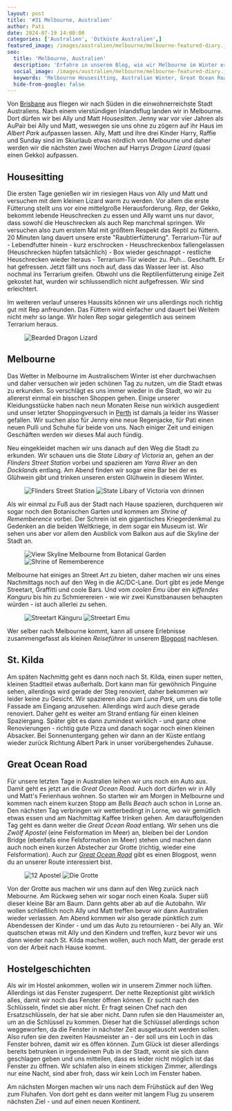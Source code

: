 ```yaml
---
layout: post
title: '#31 Melbourne, Australien'
author: Pati
date: 2024-07-19 14:00:00
categories: ['Australien', 'Ostküste Australien',]
featured_image: /images/australien/melbourne/melbourne-featured-diary.jpg
seo:
  title: 'Melbourne, Australien'
  description: 'Erfahre in unserem Blog, wie wir Melbourne im Winter erkunden, von Housesitting im Albert Park bis zur Great Ocean Road.'
  social_image: /images/australien/melbourne/melbourne-featured-diary.jpg
  keywords: 'Melbourne Housesitting, Australian Winter, Great Ocean Road Highlights, Melbourne Street Art, St. Kilda'
  hide-from-google: false
---
```

Von [Brisbane](byron-brisbane) aus fliegen wir nach Süden in die einwohnerreichste Stadt Australiens. Nach einem vierstündigen Inlandsflug landen wir in Melbourne. Dort dürfen wir bei Ally und Matt *Housesitten*. Jenny war vor vier Jahren als AuPair bei Ally und Matt, weswegen sie uns ohne zu zögern auf ihr Haus im *Albert Park* aufpassen lassen. Ally, Matt und ihre drei Kinder Harry, Raffie und Sunday sind im Skiurlaub etwas nördlich von Melbourne und daher werden wir die nächsten zwei Wochen auf Harrys *Dragon Lizard* (quasi einen Gekko) aufpassen.

## Housesitting
Die ersten Tage genießen wir im riesiegen Haus von Ally und Matt und versuchen mit dem kleinen Lizard warm zu werden. Vor allem die erste Fütterung stellt uns vor eine mittelgroße Herausforderung. *Rep*, der Gekko, bekommt lebende Heuschrecken zu essen und Ally warnt uns nur davor, dass sowohl die Heuschrecken als auch Rep manchmal springen. Wir versuchen also zum erstem Mal mit größtem Respekt das Reptil zu füttern. 20 Minuten lang dauert unsere erste "Raubtierfütterung". Terrarium-Tür auf - Lebendfutter hinein - kurz erschrocken - Heuschreckenbox fallengelassen (Heuschrecken hüpfen tatsächlich) - Box wieder geschnappt - restliche Heuschrecken wieder heraus - Terrarium-Tür wieder zu. Puh... Geschafft. Er hat gefressen. Jetzt fällt uns noch auf, dass das Wasser leer ist. Also nochmal ins Terrarium greifen. Obwohl uns die Reptilienfütterung einige Zeit gekostet hat, wurden wir schlussendlich nicht aufgefressen. Wir sind erleichtert. 

Im weiteren verlauf unseres Haussits können wir uns allerdings noch richtig gut mit Rep anfreunden. Das Füttern wird einfacher und dauert bei Weitem nicht mehr so lange. Wir holen Rep sogar gelegentlich aus seinem Terrarium heraus.

<figure class="img1">
 	<img src="/images/australien/melbourne/melbourne-23.jpg" alt="Bearded Dragon Lizard">
</figure>

## Melbourne
Das Wetter in Melbourne im Australischem Winter ist eher durchwachsen und daher versuchen wir jeden schönen Tag zu nutzen, um die Stadt etwas zu erkunden. So verschlägt es uns immer wieder in die Stadt, wo wir zu allererst einmal ein bisschen Shoppen gehen. Einige unserer Kleidungsstücke haben nach neun Monaten Reise nun wirklich ausgedient und unser letzter Shoppingversuch in [Perth](2024-05-31-perth-australien) ist damals ja leider ins Wasser gefallen. Wir suchen also für Jenny eine neue Regenjacke, für Pati einen neuen Pulli und Schuhe für beide von uns. Nach einiger Zeit und einigen Geschäften werden wir dieses Mal auch fündig. 

Neu eingekleidet machen wir uns danach auf den Weg die Stadt zu erkunden. Wir schauen uns die *State Libary of Victoria* an, gehen an der *Flinders Street Station* vorbei und spazieren am *Yarra River* an den *Docklands* entlang. Am Abend finden wir sogar eine Bar bei der es Glühwein gibt und trinken unseren ersten Glühwein in diesem Winter.

<figure class="img2">
 	<img src="/images/australien/melbourne/melbourne-21.jpg" alt="Flinders Street Station">
  <img src="/images/australien/melbourne/melbourne-6.jpg" alt="State Libary of Victoria von drinnen">
</figure>

Als wir einmal zu Fuß aus der Stadt nach Hause spazieren, durchqueren wir sogar noch den Botanischen Garten und kommen am *Shrine of Rememberence* vorbei. Der Schrein ist ein gigantisches Kriegerdenkmal zu Gedenken an die beiden Weltkriege, in dem sogar ein Museum ist. Wir sehen uns aber vor allem den Ausblick vom Balkon aus auf die Skyline der Stadt an. 

<figure class="img2-nr">
 	<img src="/images/australien/melbourne/melbourne-22.jpg" alt="View Skyline Melbourne from Botanical Garden">
  <img src="/images/australien/melbourne/melbourne-5.jpg" alt="Shrine of Rememberence">
</figure>

Melbourne hat einiges an Street Art zu bieten, daher machen wir uns eines Nachmittags noch auf den Weg in die AC/DC-Lane. Dort gibt es jede Menge Streetart, Graffitti und coole Bars. Und vom *coolen Emu* über ein *kiffendes Kanguru* bis hin zu Schmierereien - wie wir zwei Kunstbanausen behaupten würden - ist auch allerlei zu sehen.

<figure class="img2-nr">
 	<img src="/images/australien/melbourne/melbourne-25.jpg" alt="Streetart Känguru">
  <img src="/images/australien/melbourne/melbourne-24.jpg" alt="Streetart Emu">
</figure>

Wer selber nach Melbourne kommt, kann all unsere Erlebnisse zusammengefasst als kleinen *Reiseführer* in unserem [Blogpost](/_posts/2024-07-12-melbourne-im-winter.md) nachlesen.

## St. Kilda
Am späten Nachmittg geht es dann noch nach St. Kilda, einen super netten, kleinen Stadtteil etwas außerhalb. Dort kann man für gewöhnich Pinguine sehen, allerdings wird gerade der Steg renoviert, daher bekommen wir leider keine zu Gesicht. Wir spazieren also zum *Luna Park*, um uns die tolle Fassade am Eingang anzusehen. Allerdings wird auch diese gerade renoviert. Daher geht es weiter am Strand entlang für einen kleinen Spaziergang. Später gibt es dann zumindest wirklich - und ganz ohne Renovierungen - richtig gute Pizza und danach sogar noch einen kleinen Absacker. Bei Sonnenuntergang gehen wir dann an der Küste entlang wieder zurück Richtung Albert Park in unser vorübergehendes Zuhause.

## Great Ocean Road
Für unsere letzten Tage in Australien leihen wir uns noch ein Auto aus. Damit geht es jetzt an die *Great Ocean Road*. Auch dort dürfen wir in Ally und Matt's Ferienhaus wohnen. So starten wir am Morgen in Melbourne und kommen nach einem kurzen Stopp am *Bells Beach* auch schon in Lorne an. Den nächsten Tag verbringen wir wetterbedingt in Lorne, wo wir gemütlich etwas essen und am Nachmittag Kaffee trinken gehen. Am darauffolgenden Tag geht es dann weiter die *Great Ocean Road* entlang. Wir sehen uns die *Zwölf Apostel* (eine Felsformation im Meer) an, bleiben bei der London Bridge (ebenfalls eine Felsformation im Meer) stehen und machen dann auch noch einen kurzen Abstecher zur Grotte (richtig, wieder eine Felsformation). Auch zur [*Great Ocean Road*](/_posts/2019-07-14-great-ocean-road.md) gibt es einen Blogpost, wenn du an unserer Route interessiert bist. 

<figure class="img2">
 	<img src="/images/australien/melbourne/melbourne-20.jpg" alt="12 Apostel">
  <img src="/images/australien/melbourne/melbourne-26.jpg" alt="Die Grotte">
</figure>

Von der Grotte aus machen wir uns dann auf den Weg zurück nach Mebourne. Am Rückweg sehen wir sogar noch einen Koala. Super süß dieser kleine Bär am Baum. Dann gehts aber ab auf die Autobahn. Wir wollen schließlich noch Ally und Matt treffen bevor wir dann Australien wieder verlassen. Am Abend kommen wir also gerade pünktlich zum Abendessen der Kinder - und um das Auto zu retournieren - bei Ally an. Wir quatschen etwas mit Ally und den Kindern und treffen, kurz bevor wir uns dann wieder nach St. Kilda machen wollen, auch noch Matt, der gerade erst von der Arbeit nach Hause kommt.

## Hostelgeschichten
Als wir im Hostel ankommen, wollen wir in unserem Zimmer noch lüften. Allerdings ist das Fenster zugesperrt. Der nette Rezeptionist gibt wirklich alles, damit wir noch das Fenster öffnen können. Er sucht nach den Schlüsseln, findet sie aber nicht. Er fragt seinen Chef nach den Ersatzschlüsseln, der hat sie aber nicht. Dann rufen sie den Hausmeister an, um an die Schlüssel zu kommen. Dieser hat die Schlüssel allerdings schon weggeworfen, da die Fenster in nächster Zeit ausgetauscht werden sollen. Also rufen sie den zweiten Hausmeister an - der soll uns ein Loch in das Fenster bohren, damit wir es öffen können. Zum Glück ist dieser allerdings bereits betrunken in irgendeinem Pub in der Stadt, womit sie sich dann geschlagen geben und uns mitteilen, dass es leider nicht möglich ist das Fenster zu öffnen. Wir schlafen also in einem stickigen Zimmer, allerdings nur eine Nacht, sind aber froh, dass wir kein Loch im Fenster haben. 

Am nächsten Morgen machen wir uns nach dem Frühstück auf den Weg zum Fluhafen. Von dort geht es dann weiter mit langem Flug zu unserem nächsten Ziel - und auf einen neuen Kontinent. 
